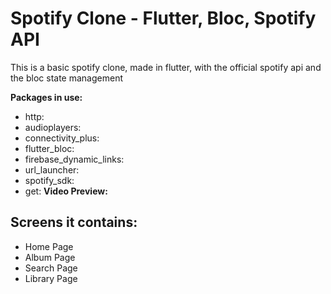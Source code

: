# Spotify Clone - Flutter, Bloc, Spotify API

This is a basic spotify clone, made in flutter, with the official spotify api and the bloc state management

**Packages in use:**
  - http: 
  - audioplayers: 
  - connectivity_plus:
  - flutter_bloc: 
  - firebase_dynamic_links: 
  - url_launcher: 
  - spotify_sdk: 
  - get: 
 **Video Preview:**
 
 
 
 
 
 
 
 
 
 ## Screens it contains:
   - Home Page
   - Album Page
   - Search Page
   - Library Page


